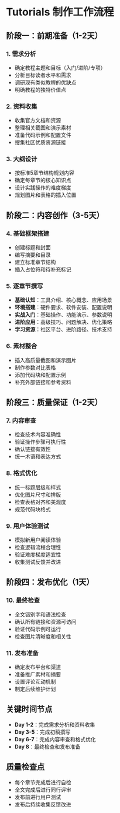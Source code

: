 # Tutorials 制作工作流程

## 阶段一：前期准备（1-2天）

### 1. 需求分析
- 确定教程主题和目标（入门/进阶/专项）
- 分析目标读者水平和需求
- 调研现有类似教程的优缺点
- 明确教程的独特价值点

### 2. 资料收集
- 收集官方文档和资源
- 整理相关截图和演示素材
- 准备代码示例和配置文件
- 搜集社区优质资源链接

### 3. 大纲设计
- 按标准5章节结构规划内容
- 确定每章节的核心知识点
- 设计实践操作的难度梯度
- 规划图片和表格的插入位置

## 阶段二：内容创作（3-5天）

### 4. 基础框架搭建
- 创建标题和封面
- 编写摘要和目录
- 建立标准章节结构
- 插入占位符和待补充标记

### 5. 逐章节撰写
- **基础认知**：工具介绍、核心概念、应用场景
- **环境搭建**：硬件要求、软件安装、配置说明
- **实战入门**：基础操作、功能演示、参数说明
- **进阶应用**：高级技巧、问题解决、优化策略
- **学习资源**：社区平台、进阶路径、技术支持

### 6. 素材整合
- 插入高质量截图和演示图片
- 制作参数对比表格
- 添加代码块和配置示例
- 补充外部链接和参考资料

## 阶段三：质量保证（1-2天）

### 7. 内容审查
- 检查技术内容准确性
- 验证操作步骤可执行性
- 确认链接有效性
- 统一术语和表达方式

### 8. 格式优化
- 统一标题层级和样式
- 优化图片尺寸和排版
- 检查表格对齐和美观度
- 规范代码块格式

### 9. 用户体验测试
- 模拟新用户阅读体验
- 检查逻辑流程合理性
- 验证难度梯度适宜性
- 收集测试反馈并改进

## 阶段四：发布优化（1天）

### 10. 最终检查
- 全文错别字和语法检查
- 确认所有链接和资源可访问
- 验证代码示例可运行
- 检查图片清晰度和相关性

### 11. 发布准备
- 确定发布平台和渠道
- 准备推广素材和摘要
- 设置评论互动机制
- 制定后续维护计划

## 关键时间节点
- **Day 1-2**：完成需求分析和资料收集
- **Day 3-5**：完成初稿撰写
- **Day 6-7**：完成内容审查和格式优化
- **Day 8**：最终检查和发布准备

## 质量检查点
- 每个章节完成后进行自检
- 全文完成后进行同行评审
- 发布前进行用户测试
- 发布后持续收集反馈改进
